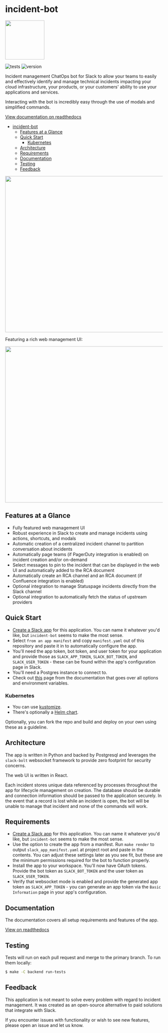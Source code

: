 # incident-bot

<img src="https://github.com/echoboomer/incident-bot/blob/main/assets/bot.png" width="125" height="125">

![tests](https://github.com/echoboomer/incident-bot/actions/workflows/tests.yml/badge.svg)
![version](https://img.shields.io/github/v/release/echoboomer/incident-bot)

Incident management ChatOps bot for Slack to allow your teams to easily and effectively identify and manage technical incidents impacting your cloud infrastructure, your products, or your customers' ability to use your applications and services.

Interacting with the bot is incredibly easy through the use of modals and simplified commands.

[View documentation on readthedocs](https://incident-bot.readthedocs.io/en/latest/)

- [incident-bot](#incident-bot)
  - [Features at a Glance](#features-at-a-glance)
  - [Quick Start](#quick-start)
    - [Kubernetes](#kubernetes)
  - [Architecture](#architecture)
  - [Requirements](#requirements)
  - [Documentation](#documentation)
  - [Testing](#testing)
  - [Feedback](#feedback)
  
<img src="https://github.com/echoboomer/incident-bot/blob/main/assets/incident-bot-demo-1.gif" width="700" height="500" />

Featuring a rich web management UI:

<img src="https://github.com/echoboomer/incident-bot/blob/main/assets/incident-bot-demo-2.gif" width="700" height="500" />

## Features at a Glance

- Fully featured web management UI
- Robust experience in Slack to create and manage incidents using actions, shortcuts, and modals
- Automatic creation of a centralized incident channel to partition conversation about incidents
- Automatically page teams (if PagerDuty integration is enabled) on incident creation and/or on-demand
- Select messages to pin to the incident that can be displayed in the web UI and automatically added to the RCA document
- Automatically create an RCA channel and an RCA document (if Confluence integration is enabled)
- Optional integration to manage Statuspage incidents directly from the Slack channel
- Optional integration to automatically fetch the status of upstream providers

## Quick Start

- [Create a Slack app](https://api.slack.com/apps?new_app=1) for this application. You can name it whatever you'd like, but `incident-bot` seems to make the most sense.
- Select `from an app manifest` and copy `manifest.yaml` out of this repository and paste it in to automatically configure the app.
- You'll need the app token, bot token, and user token for your application and provide those as `SLACK_APP_TOKEN`, `SLACK_BOT_TOKEN`, and `SLACK_USER_TOKEN` - these can be found within the app's configuration page in Slack.
- You'll need a Postgres instance to connect to.
- Check out [this](https://incident-bot.readthedocs.io/en/latest/setup.html#required-variables) page from the documentation that goes over all options and environment variables.

### Kubernetes

- You can use [kustomize](https://github.com/echoboomer/incident-bot/blob/main/deploy/kustomize/incident-bot/overlays/development/kustomization.yaml).
- There's optionally a [Helm chart](https://github.com/echoboomer/incident-bot/blob/main/deploy/kustomize/incident-bot/overlays/development/kustomization.yaml). 

Optionally, you can fork the repo and build and deploy on your own using these as a guideline.

## Architecture

The app is written in Python and backed by Postgresql and leverages the `slack-bolt` websocket framework to provide zero footprint for security concerns.

The web UI is written in React.

Each incident stores unique data referenced by processes throughout the app for lifecycle management on creation. The database should be durable and connection information should be passed to the application securely. In the event that a record is lost while an incident is open, the bot will be unable to manage that incident and none of the commands will work.

## Requirements

- [Create a Slack app](https://api.slack.com/apps?new_app=1) for this application. You can name it whatever you'd like, but `incident-bot` seems to make the most sense.
- Use the option to create the app from a manifest. Run `make render` to output `slack_app_manifest.yaml` at project root and paste in the contents. You can adjust these settings later as you see fit, but these are the minimum permissions required for the bot to function properly.
- Install the app to your workspace. You'll now have OAuth tokens. Provide the bot token as `SLACK_BOT_TOKEN` and the user token as `SLACK_USER_TOKEN`.
- Verify that websocket mode is enabled and provide the generated app token as `SLACK_APP_TOKEN` - you can generate an app token via the `Basic Information` page in your app's configuration.

## Documentation

The documentation covers all setup requirements and features of the app.

[View on readthedocs](https://incident-bot.readthedocs.io/en/latest/)

## Testing

Tests will run on each pull request and merge to the primary branch. To run them locally:

```bash
$ make -C backend run-tests
```

## Feedback

This application is not meant to solve every problem with regard to incident management. It was created as an open-source alternative to paid solutions that integrate with Slack.

If you encounter issues with functionality or wish to see new features, please open an issue and let us know.
